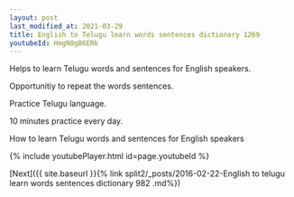 ```yaml
---
layout: post
last_modified_at: 2021-03-29
title: English to Telugu learn words sentences dictionary 1269 
youtubeId: HmgN0gB6ERk
---
```

 
 
Helps to learn Telugu words and sentences for English speakers.

Opportunitiy to repeat the words sentences. 

Practice Telugu language. 
 
10 minutes practice every day. 
 
How to learn Telugu words and sentences for English speakers 
 
{% include youtubePlayer.html id=page.youtubeId %}
 
 
[Next]({{ site.baseurl }}{% link  split2/_posts/2016-02-22-English to telugu learn words sentences dictionary 982 .md%})
 
